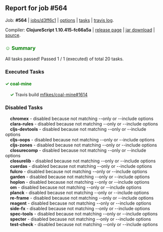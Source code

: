 ## Report for job #564

Job: **#564** | [jobs/d3ff6c1](https://github.com/cljs-oss/canary/commit/d3ff6c1d78e6d1d37901668c4c718dc62f03a75c) | [options](options.edn) | [tasks](tasks.edn) | [travis log](https://travis-ci.org/cljs-oss/canary/builds/425801962).

Compiler: **ClojureScript 1.10.415-fc66a5a** | [release page](https://github.com/cljs-oss/canary/releases/tag/r1.10.415-fc66a5a) | [jar download](https://github.com/cljs-oss/canary/releases/download/r1.10.415-fc66a5a/clojurescript-1.10.415-fc66a5a.jar) | [source](https://github.com/mfikes/clojurescript/commit/fc66a5a558b2749c93e1d29605bb69d58f0ad36f).

### <b style='color:green'>☺ Summary</b>

All tasks passed! Passed 1 / 1 (executed) of total 20 tasks.

### Executed Tasks

#### <b style='color:green'>&#x2713; coal-mine</b>
&nbsp;&nbsp;&nbsp;&nbsp;<b style='color:green'>&#x2713;</b> Travis build [mfikes/coal-mine#1614](https://travis-ci.org/mfikes/coal-mine/builds/425804718)<br>

### Disabled Tasks

&nbsp;&nbsp;&nbsp;&nbsp;**chromex** - disabled because not matching --only or --include options<br>
&nbsp;&nbsp;&nbsp;&nbsp;**clara-rules** - disabled because not matching --only or --include options<br>
&nbsp;&nbsp;&nbsp;&nbsp;**cljs-devtools** - disabled because not matching --only or --include options<br>
&nbsp;&nbsp;&nbsp;&nbsp;**cljs-oops** - disabled because not matching --only or --include options<br>
&nbsp;&nbsp;&nbsp;&nbsp;**cljs-zones** - disabled because not matching --only or --include options<br>
&nbsp;&nbsp;&nbsp;&nbsp;**closurecomp** - disabled because not matching --only or --include options<br>
&nbsp;&nbsp;&nbsp;&nbsp;**closurelib** - disabled because not matching --only or --include options<br>
&nbsp;&nbsp;&nbsp;&nbsp;**cuerdas** - disabled because not matching --only or --include options<br>
&nbsp;&nbsp;&nbsp;&nbsp;**fulcro** - disabled because not matching --only or --include options<br>
&nbsp;&nbsp;&nbsp;&nbsp;**garden** - disabled because not matching --only or --include options<br>
&nbsp;&nbsp;&nbsp;&nbsp;**hoplon** - disabled because not matching --only or --include options<br>
&nbsp;&nbsp;&nbsp;&nbsp;**om** - disabled because not matching --only or --include options<br>
&nbsp;&nbsp;&nbsp;&nbsp;**planck** - disabled because not matching --only or --include options<br>
&nbsp;&nbsp;&nbsp;&nbsp;**re-frame** - disabled because not matching --only or --include options<br>
&nbsp;&nbsp;&nbsp;&nbsp;**reagent** - disabled because not matching --only or --include options<br>
&nbsp;&nbsp;&nbsp;&nbsp;**side-fx** - disabled because not matching --only or --include options<br>
&nbsp;&nbsp;&nbsp;&nbsp;**spec-tools** - disabled because not matching --only or --include options<br>
&nbsp;&nbsp;&nbsp;&nbsp;**specter** - disabled because not matching --only or --include options<br>
&nbsp;&nbsp;&nbsp;&nbsp;**test-check** - disabled because not matching --only or --include options<br>